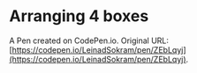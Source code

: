 # Arranging 4 boxes

A Pen created on CodePen.io. Original URL: [https://codepen.io/LeinadSokram/pen/ZEbLqyj](https://codepen.io/LeinadSokram/pen/ZEbLqyj).


